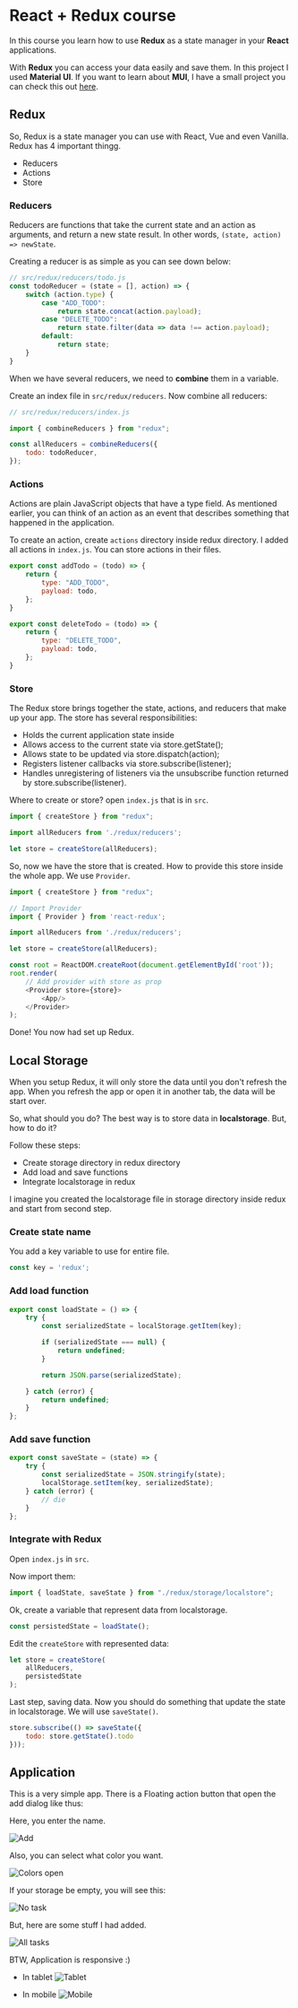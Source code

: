 # React + Redux course

In this course you learn how to use **Redux** as a state manager in your **React** applications.

With **Redux** you can access your data easily and save them. In this project I used **Material UI**. If you want to learn about **MUI**, I have a small project you can check this out [here](https://github.com/BlackIQ/react-mui-tutorial).

## Redux

So, Redux is a state manager you can use with React, Vue and even Vanilla. Redux has 4 important thingg.

- Reducers
- Actions
- Store

### Reducers

Reducers are functions that take the current state and an action as arguments, and return a new state result. In other words, `(state, action) => newState`.

Creating a reducer is as simple as you can see down below:

```javascript
// src/redux/reducers/todo.js
const todoReducer = (state = [], action) => {
    switch (action.type) {
        case "ADD_TODO":
            return state.concat(action.payload);
        case "DELETE_TODO":
            return state.filter(data => data !== action.payload);
        default:
            return state;
    }
}
```

When we have several reducers, we need to **combine** them in a variable.

Create an index file in `src/redux/reducers`. Now combine all reducers:

```javascript
// src/redux/reducers/index.js

import { combineReducers } from "redux";

const allReducers = combineReducers({
    todo: todoReducer,
});
```

### Actions

Actions are plain JavaScript objects that have a type field. As mentioned earlier, you can think of an action as an event that describes something that happened in the application.

To create an action, create `actions` directory inside redux directory. I added all actions in `index.js`. You can store actions in their files.

```javascript
export const addTodo = (todo) => {
    return {
        type: "ADD_TODO",
        payload: todo,
    };
}

export const deleteTodo = (todo) => {
    return {
        type: "DELETE_TODO",
        payload: todo,
    };
}
```

### Store

The Redux store brings together the state, actions, and reducers that make up your app. The store has several responsibilities:

- Holds the current application state inside
- Allows access to the current state via store.getState();
- Allows state to be updated via store.dispatch(action);
- Registers listener callbacks via store.subscribe(listener);
- Handles unregistering of listeners via the unsubscribe function returned by store.subscribe(listener).

Where to create or store? open `index.js` that is in `src`.

```javascript
import { createStore } from "redux";

import allReducers from './redux/reducers';

let store = createStore(allReducers);
```

So, now we have the store that is created. How to provide this store inside the whole app. We use `Provider`.

```javascript
import { createStore } from "redux";

// Import Provider
import { Provider } from 'react-redux';

import allReducers from './redux/reducers';

let store = createStore(allReducers);

const root = ReactDOM.createRoot(document.getElementById('root'));
root.render(
    // Add provider with store as prop
    <Provider store={store}>
        <App/>
    </Provider>
);
```

Done! You now had set up Redux.

## Local Storage

When you setup Redux, it will only store the data until you don't refresh the app. When you refresh the app or open it in another tab, the data will be start over.

So, what should you do? The best way is to store data in **localstorage**. But, how to do it?

Follow these steps:

- Create storage directory in redux directory
- Add load and save functions
- Integrate localstorage in redux

I imagine you created the localstorage file in storage directory inside redux and start from second step.

### Create state name

You add a key variable to use for entire file.

```javascript
const key = 'redux';
```

### Add load function

```javascript
export const loadState = () => {
    try {
        const serializedState = localStorage.getItem(key);

        if (serializedState === null) {
            return undefined;
        }

        return JSON.parse(serializedState);

    } catch (error) {
        return undefined;
    }
};
```

### Add save function

```javascript
export const saveState = (state) => {
    try {
        const serializedState = JSON.stringify(state);
        localStorage.setItem(key, serializedState);
    } catch (error) {
        // die
    }
};
```

### Integrate with Redux

Open `index.js` in `src`.

Now import them:

```javascript
import { loadState, saveState } from "./redux/storage/localstore";
```

Ok, create a variable that represent data from localstorage.

```javascript
const persistedState = loadState();
```

Edit the `createStore` with represented data:

```javascript
let store = createStore(
    allReducers,
    persistedState
);
```

Last step, saving data. Now you should do something that update the state in localstorage. We will use `saveState()`.

```javascript
store.subscribe(() => saveState({
    todo: store.getState().todo
}));
```

## Application

This is a very simple app. There is a Floating action button that open the add dialog like thus:

Here, you enter the name.

![Add](public/images/add-task.png)

Also, you can select what color you want.

![Colors open](public/images/add-task-open-select.png)

If your storage be empty, you will see this:

![No task](public/images/no-task.png)

But, here are some stuff I had added.

![All tasks](public/images/all-tasks.png)

BTW, Application is responsive :)

- In tablet
![Tablet](public/images/tablet.png)

- In mobile
![Mobile](public/images/mobile.png)
